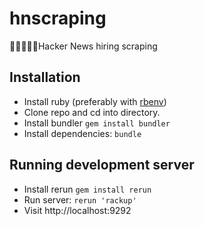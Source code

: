 # hnscraping
👩🏾‍💻📰🧽Hacker News hiring scraping


## Installation

* Install ruby (preferably with [rbenv](https://github.com/rbenv/rbenv))
* Clone repo and cd into directory.
* Install bundler `gem install bundler`
* Install dependencies: `bundle`

## Running development server

* Install rerun `gem install rerun`
* Run server: `rerun 'rackup'` 
* Visit http://localhost:9292
